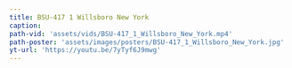 ```yaml
---
title: BSU-417 1 Willsboro New York
caption:
path-vid: 'assets/vids/BSU-417_1_Willsboro_New_York.mp4'
path-poster: 'assets/images/posters/BSU-417_1_Willsboro_New_York.jpg'
yt-url: 'https://youtu.be/7yTyf6J9mwg'
---
```

